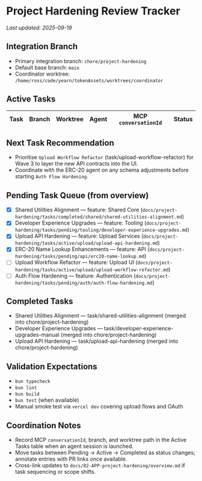 # Project Hardening Review Tracker

_Last updated: 2025-09-19_

## Integration Branch

- Primary integration branch: `chore/project-hardening`
- Default base branch: `main`
- Coordinator worktree: `/home/ross/code/yearn/tokenAssets/worktrees/coordinator`

## Active Tasks

| Task | Branch | Worktree | Agent | MCP `conversationId` | Status |
| --- | --- | --- | --- | --- | --- |

## Next Task Recommendation

- Prioritise `Upload Workflow Refactor` (task/upload-workflow-refactor) for Wave 3 to layer the new API contracts into the UI.
- Coordinate with the ERC-20 agent on any schema adjustments before starting `Auth Flow Hardening`.

## Pending Task Queue (from overview)

- [x] Shared Utilities Alignment — feature: Shared Core (`docs/project-hardening/tasks/completed/shared/shared-utilities-alignment.md`)
- [x] Developer Experience Upgrades — feature: Tooling (`docs/project-hardening/tasks/pending/tooling/developer-experience-upgrades.md`)
- [x] Upload API Hardening — feature: Upload Services (`docs/project-hardening/tasks/active/upload/upload-api-hardening.md`)
- [x] ERC-20 Name Lookup Enhancements — feature: API (`docs/project-hardening/tasks/pending/api/erc20-name-lookup.md`)
- [ ] Upload Workflow Refactor — feature: Upload UI (`docs/project-hardening/tasks/active/upload/upload-workflow-refactor.md`)
- [ ] Auth Flow Hardening — feature: Authentication (`docs/project-hardening/tasks/pending/auth/auth-flow-hardening.md`)

## Completed Tasks

- Shared Utilities Alignment — task/shared-utilities-alignment (merged into chore/project-hardening)
- Developer Experience Upgrades — task/developer-experience-upgrades-manual (merged into chore/project-hardening)
- Upload API Hardening — task/upload-api-hardening (merged into chore/project-hardening)

## Validation Expectations

- `bun typecheck`
- `bun lint`
- `bun build`
- `bun test` (when available)
- Manual smoke test via `vercel dev` covering upload flows and OAuth

## Coordination Notes

- Record MCP `conversationId`, branch, and worktree path in the Active Tasks table when an agent session is launched.
- Move tasks between Pending → Active → Completed as status changes; annotate entries with PR links once available.
- Cross-link updates to `docs/02-APP-project-hardening/overview.md` if task sequencing or scope shifts.
